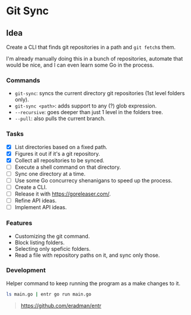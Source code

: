 # Git Sync

## Idea

Create a CLI that finds git repositories in a path and `git fetch`s them.

I'm already manually doing this in a bunch of repositories, automate that would be nice, and I can even learn some Go in the process.

### Commands

- `git-sync`: syncs the current directory git repositories (1st level folders only).
- `git-sync <path>`: adds support to any (?) glob expression.
- `--recursive`: goes deeper than just 1 level in the folders tree.
- `--pull`: also pulls the current branch.

### Tasks

- [x] List directories based on a fixed path.
- [x] Figures it out if it's a git repository.
- [x] Collect all repositories to be synced.
- [ ] Execute a shell command on that directory.
- [ ] Sync one directory at a time.
- [ ] Use some Go concurrecy shenanigans to speed up the process.
- [ ] Create a CLI.
- [ ] Release it with https://goreleaser.com/.
- [ ] Refine API ideas.
- [ ] Implement API ideas.

### Features

- Customizing the git command.
- Block listing folders.
- Selecting only speficic folders.
- Read a file with repository paths on it, and sync only those.

### Development

Helper command to keep running the program as a make changes to it.

```bash
ls main.go | entr go run main.go
```

> https://github.com/eradman/entr
